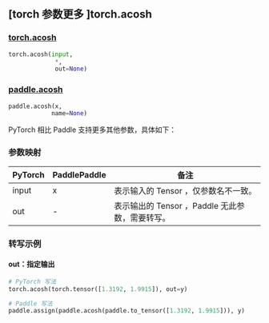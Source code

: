 ## [torch 参数更多 ]torch.acosh

### [torch.acosh](https://pytorch.org/docs/stable/generated/torch.acosh.html?highlight=acosh#torch.acosh)

```python
torch.acosh(input,
             *,
             out=None)
```

### [paddle.acosh](https://www.paddlepaddle.org.cn/documentation/docs/zh/develop/api/paddle/acosh_cn.html#acos)

```python
paddle.acosh(x,
            name=None)
```

PyTorch 相比 Paddle 支持更多其他参数，具体如下：

### 参数映射

| PyTorch | PaddlePaddle | 备注                                                      |
| ------- | ------------ | --------------------------------------------------------- |
| input   | x            | 表示输入的 Tensor ，仅参数名不一致。                      |
| out     | -            | 表示输出的 Tensor ，Paddle 无此参数，需要转写。 |


### 转写示例

#### out：指定输出

```python
# PyTorch 写法
torch.acosh(torch.tensor([1.3192, 1.9915]), out=y)

# Paddle 写法
paddle.assign(paddle.acosh(paddle.to_tensor([1.3192, 1.9915])), y)
```
